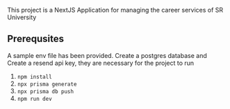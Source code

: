 This project is a NextJS Application for managing the career services of SR University
## Prerequsites
A sample env file has been provided. Create a postgres database and Create a resend api key, they are necessary for the project to run

1. `npm install`
2. `npx prisma generate`
3. `npx prisma db push`
4. `npm run dev`
